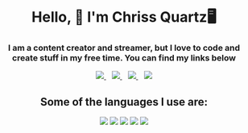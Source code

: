 <h1 align="center">Hello, 👋 I'm Chriss Quartz🖥</h1>
<div align="center">
  <h3 align="center">I am a content creator and streamer, but I love to code and create stuff in my free time. You can find my links below</h1>
<p align="center">
  <a href="https://youtube.com/ChrissQuartz">
    <img src="https://img.shields.io/badge/YouTube-FF0000?style=for-the-badge&logo=youtube&logoColor=white" />
  </a>&nbsp;&nbsp;
  <a href="https://twitch.tv/chrissquartz">
    <img src="https://img.shields.io/badge/Twitch-9146FF?style=for-the-badge&logo=twitch&logoColor=white" />        
  </a>&nbsp;&nbsp;
  <a href="https://chrissquartz.cf/d">
    <img src="https://img.shields.io/badge/Discord-5865F2?style=for-the-badge&logo=discord&logoColor=white" />        
  </a>&nbsp;&nbsp;
  <a href="https://chrissquartz.cf/">
    <img src="https://img.shields.io/badge/website-000000?style=for-the-badge&logo=About.me&logoColor=white" />        
  </a>
  
  
</p>
  <h2 align="center">Some of the languages I use are:</h3>
  <img src="https://img.shields.io/badge/Node.js-339933?style=for-the-badge&logo=nodedotjs&logoColor=white">
  <img src="https://img.shields.io/badge/Python-FFD43B?style=for-the-badge&logo=python&logoColor=blue">
  <img src="https://img.shields.io/badge/HTML5-E34F26?style=for-the-badge&logo=html5&logoColor=white">
  <img src="https://img.shields.io/badge/CSS3-1572B6?style=for-the-badge&logo=css3&logoColor=white">
  <img src="https://img.shields.io/badge/JavaScript-323330?style=for-the-badge&logo=javascript&logoColor=F7DF1E">
</div>
